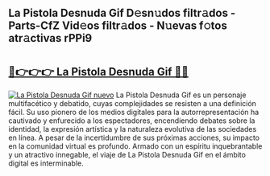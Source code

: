 ## La Pistola Desnuda Gif D𝚎sn𝚞dos filtr𝚊dos - Parts-CfZ Vid𝚎os filtr𝚊dos - N𝚞evas f𝚘tos atr𝚊ctivas rPPi9

# <h2><a href="http://mb7ta4t.tromn.icu/?c=La+Pistola+Desnuda+Gif">🔗👉👉👉 La Pistola Desnuda Gif 🔗🔗</a></h2>

[![La Pistola Desnuda Gif nuevo](https://i.imgur.com/pEAQMta.gif)](http://mb7ta4t.tromn.icu/?c=La+Pistola+Desnuda+Gif)
La Pistola Desnuda Gif es un personaje multifacético y debatido, cuyas complejidades se resisten a una definición fácil.  Su uso pionero de los medios digitales para la autorrepresentación ha cautivado y enfurecido a los espectadores, encendiendo debates sobre la identidad, la expresión artística y la naturaleza evolutiva de las sociedades en línea. A pesar de la incertidumbre de sus próximas acciones, su impacto en la comunidad virtual es profundo. Armado con un espíritu inquebrantable y un atractivo innegable, el viaje de La Pistola Desnuda Gif en el ámbito digital es interminable.
